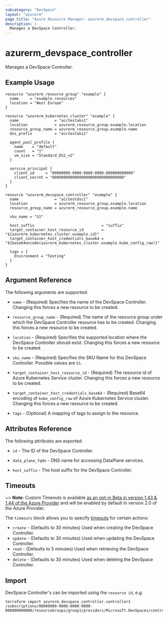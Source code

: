 ```yaml
---
subcategory: "DevSpace"
layout: "azurerm"
page_title: "Azure Resource Manager: azurerm_devspace_controller"
description: |-
  Manages a DevSpace Controller.
---
```


# azurerm_devspace_controller

Manages a DevSpace Controller.

## Example Usage

```hcl
resource "azurerm_resource_group" "example" {
  name     = "example_resources"
  location = "West Europe"
}

resource "azurerm_kubernetes_cluster" "example" {
  name                = "acctestaks1"
  location            = azurerm_resource_group.example.location
  resource_group_name = azurerm_resource_group.example.name
  dns_prefix          = "acctestaks1"

  agent_pool_profile {
    name    = "default"
    count   = "1"
    vm_size = "Standard_DS2_v2"
  }

  service_principal {
    client_id     = "00000000-0000-0000-0000-000000000000"
    client_secret = "00000000000000000000000000000000"
  }
}

resource "azurerm_devspace_controller" "example" {
  name                = "acctestdsc1"
  location            = azurerm_resource_group.example.location
  resource_group_name = azurerm_resource_group.example.name

  sku_name = "S1"

  host_suffix                              = "suffix"
  target_container_host_resource_id        = "${azurerm_kubernetes_cluster.example.id}"
  target_container_host_credentials_base64 = "${base64encode(azurerm_kubernetes_cluster.example.kube_config_raw)}"

  tags = {
    Environment = "Testing"
  }
}
```

## Argument Reference

The following arguments are supported:  

* `name` - (Required) Specifies the name of the DevSpace Controller. Changing this forces a new resource to be created.

* `resource_group_name` - (Required) The name of the resource group under which the DevSpace Controller resource has to be created. Changing this forces a new resource to be created.

* `location` - (Required) Specifies the supported location where the DevSpace Controller should exist. Changing this forces a new resource to be created.

* `sku_name` - (Required) Specifies the SKU Name for this DevSpace Controller. Possible values are `S1`.

* `target_container_host_resource_id` - (Required) The resource id of Azure Kubernetes Service cluster. Changing this forces a new resource to be created.

* `target_container_host_credentials_base64` - (Required) Base64 encoding of `kube_config_raw` of Azure Kubernetes Service cluster. Changing this forces a new resource to be created.

* `tags` - (Optional) A mapping of tags to assign to the resource.


## Attributes Reference

The following attributes are exported:

* `id` - The ID of the DevSpace Controller.

* `data_plane_fqdn` - DNS name for accessing DataPlane services.

* `host_suffix` - The host suffix for the DevSpace Controller.

## Timeouts

~> **Note:** Custom Timeouts is available [as an opt-in Beta in version 1.43 & 1.44 of the Azure Provider](/docs/providers/azurerm/guides/2.0-beta.html) and will be enabled by default in version 2.0 of the Azure Provider.

The `timeouts` block allows you to specify [timeouts](https://www.terraform.io/docs/configuration/resources.html#timeouts) for certain actions:

* `create` - (Defaults to 30 minutes) Used when creating the DevSpace Controller.
* `update` - (Defaults to 30 minutes) Used when updating the DevSpace Controller.
* `read` - (Defaults to 5 minutes) Used when retrieving the DevSpace Controller.
* `delete` - (Defaults to 30 minutes) Used when deleting the DevSpace Controller.

## Import

DevSpace Controller's can be imported using the `resource id`, e.g.

```shell
terraform import azurerm_devspace_controller.controller1 /subscriptions/00000000-0000-0000-0000-000000000000/resourceGroups/group1/providers/Microsoft.DevSpaces/controllers/controller1Name
```
